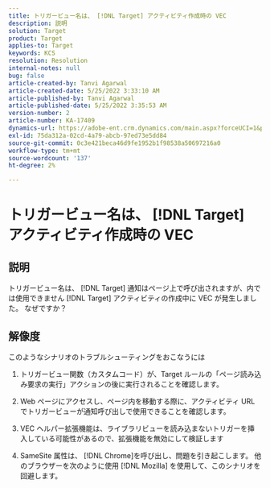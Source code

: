 ```yaml
---
title: トリガービュー名は、 [!DNL Target] アクティビティ作成時の VEC
description: 説明
solution: Target
product: Target
applies-to: Target
keywords: KCS
resolution: Resolution
internal-notes: null
bug: false
article-created-by: Tanvi Agarwal
article-created-date: 5/25/2022 3:33:10 AM
article-published-by: Tanvi Agarwal
article-published-date: 5/25/2022 3:35:53 AM
version-number: 2
article-number: KA-17409
dynamics-url: https://adobe-ent.crm.dynamics.com/main.aspx?forceUCI=1&pagetype=entityrecord&etn=knowledgearticle&id=d992f462-dbdb-ec11-a7b6-0022480b05aa
exl-id: 75da312a-02cd-4a79-abcb-97ed73e5dd84
source-git-commit: 0c3e421beca46d9fe1952b1f98538a50697216a0
workflow-type: tm+mt
source-wordcount: '137'
ht-degree: 2%

---
```


# トリガービュー名は、 [!DNL Target] アクティビティ作成時の VEC

## 説明


トリガービュー名は、 [!DNL Target] 通知はページ上で呼び出されますが、内では使用できません [!DNL Target] アクティビティの作成中に VEC が発生しました。 なぜですか？


## 解像度


このようなシナリオのトラブルシューティングをおこなうには

1. トリガービュー関数（カスタムコード）が、Target ルールの「ページ読み込み要求の実行」アクションの後に実行されることを確認します。

2. Web ページにアクセスし、ページ内を移動する際に、アクティビティ URL でトリガービューが通知呼び出しで使用できることを確認します。

3. VEC ヘルパー拡張機能は、ライブラリビューを読み込まないトリガーを挿入している可能性があるので、拡張機能を無効にして検証します

4. SameSite 属性は、 [!DNL Chrome]を呼び出し、問題を引き起こします。 他のブラウザーを次のように使用 [!DNL Mozilla] を使用して、このシナリオを回避します。
